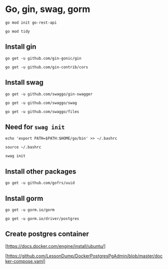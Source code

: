 # Go, gin, swag, gorm

`go mod init go-rest-api`

`go mod tidy`

## Install gin

`go get -u github.com/gin-gonic/gin`

`go get -u github.com/gin-contrib/cors`

## Install swag

`go get -u github.com/swaggo/gin-swagger`

`go get -u github.com/swaggo/swag`

`go get -u github.com/swaggo/files`

## Need for `swag init`

`echo 'export PATH=$PATH:$HOME/go/bin' >> ~/.bashrc`

`source ~/.bashrc`

`swag init`

## Install other packages

`go get -u github.com/gofrs/uuid`

## Install gorm

`go get -u gorm.io/gorm`

`go get -u gorm.io/driver/postgres`

## Create postgres container

[https://docs.docker.com/engine/install/ubuntu/]

[https://github.com/LessonDump/DockerPostgresPgAdmin/blob/master/docker-compose.yaml]
